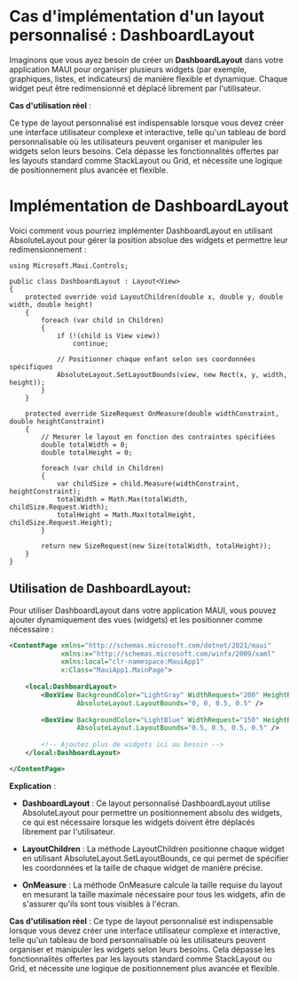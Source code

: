 # Cas d'implémentation d'un layout personnalisé : DashboardLayout

Imaginons que vous ayez besoin de créer un **DashboardLayout** dans votre application MAUI pour organiser plusieurs widgets (par exemple, graphiques, listes, et indicateurs) de manière flexible et dynamique. Chaque widget peut être redimensionné et déplacé librement par l'utilisateur.

**Cas d'utilisation réel** :

Ce type de layout personnalisé est indispensable lorsque vous devez créer une interface utilisateur complexe et interactive, telle qu'un tableau de bord personnalisable où les utilisateurs peuvent organiser et manipuler les widgets selon leurs besoins. Cela dépasse les fonctionnalités offertes par les layouts standard comme StackLayout ou Grid, et nécessite une logique de positionnement plus avancée et flexible.

# Implémentation de DashboardLayout
Voici comment vous pourriez implémenter DashboardLayout en utilisant AbsoluteLayout pour gérer la position absolue des widgets et permettre leur redimensionnement :

``` CSharp
using Microsoft.Maui.Controls;

public class DashboardLayout : Layout<View>
{
    protected override void LayoutChildren(double x, double y, double width, double height)
    {
        foreach (var child in Children)
        {
            if (!(child is View view))
                continue;

            // Positionner chaque enfant selon ses coordonnées spécifiques
            AbsoluteLayout.SetLayoutBounds(view, new Rect(x, y, width, height));
        }
    }

    protected override SizeRequest OnMeasure(double widthConstraint, double heightConstraint)
    {
        // Mesurer le layout en fonction des contraintes spécifiées
        double totalWidth = 0;
        double totalHeight = 0;

        foreach (var child in Children)
        {
            var childSize = child.Measure(widthConstraint, heightConstraint);
            totalWidth = Math.Max(totalWidth, childSize.Request.Width);
            totalHeight = Math.Max(totalHeight, childSize.Request.Height);
        }

        return new SizeRequest(new Size(totalWidth, totalHeight));
    }
}
```

## Utilisation de DashboardLayout:

Pour utiliser DashboardLayout dans votre application MAUI, vous pouvez ajouter dynamiquement des vues (widgets) et les positionner comme nécessaire :

```  XML
<ContentPage xmlns="http://schemas.microsoft.com/dotnet/2021/maui"
             xmlns:x="http://schemas.microsoft.com/winfx/2009/xaml"
             xmlns:local="clr-namespace:MauiApp1"
             x:Class="MauiApp1.MainPage">
             
    <local:DashboardLayout>
        <BoxView BackgroundColor="LightGray" WidthRequest="200" HeightRequest="100"
                 AbsoluteLayout.LayoutBounds="0, 0, 0.5, 0.5" />
        
        <BoxView BackgroundColor="LightBlue" WidthRequest="150" HeightRequest="150"
                 AbsoluteLayout.LayoutBounds="0.5, 0.5, 0.5, 0.5" />
        
        <!-- Ajoutez plus de widgets ici au besoin -->
    </local:DashboardLayout>

</ContentPage>
```

**Explication** :
- **DashboardLayout** : Ce layout personnalisé DashboardLayout utilise AbsoluteLayout pour permettre un positionnement absolu des widgets, ce qui est nécessaire lorsque les widgets doivent être déplacés librement par l'utilisateur.

- **LayoutChildren** : La méthode LayoutChildren positionne chaque widget en utilisant AbsoluteLayout.SetLayoutBounds, ce qui permet de spécifier les coordonnées et la taille de chaque widget de manière précise.

- **OnMeasure** : La méthode OnMeasure calcule la taille requise du layout en mesurant la taille maximale nécessaire pour tous les widgets, afin de s'assurer qu'ils sont tous visibles à l'écran.

**Cas d'utilisation réel** :
Ce type de layout personnalisé est indispensable lorsque vous devez créer une interface utilisateur complexe et interactive, telle qu'un tableau de bord personnalisable où les utilisateurs peuvent organiser et manipuler les widgets selon leurs besoins. Cela dépasse les fonctionnalités offertes par les layouts standard comme StackLayout ou Grid, et nécessite une logique de positionnement plus avancée et flexible.
